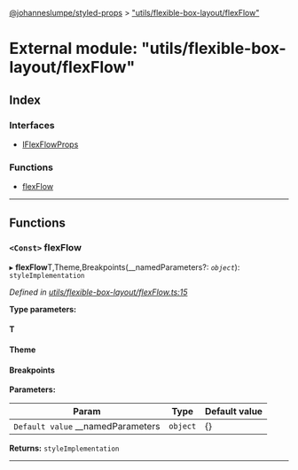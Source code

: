 [@johanneslumpe/styled-props](../README.md) > ["utils/flexible-box-layout/flexFlow"](../modules/_utils_flexible_box_layout_flexflow_.md)

# External module: "utils/flexible-box-layout/flexFlow"

## Index

### Interfaces

* [IFlexFlowProps](../interfaces/_utils_flexible_box_layout_flexflow_.iflexflowprops.md)

### Functions

* [flexFlow](_utils_flexible_box_layout_flexflow_.md#flexflow)

---

## Functions

<a id="flexflow"></a>

### `<Const>` flexFlow

▸ **flexFlow**T,Theme,Breakpoints(__namedParameters?: *`object`*): `styleImplementation`

*Defined in [utils/flexible-box-layout/flexFlow.ts:15](https://github.com/johanneslumpe/styled-props/blob/3abf398/src/utils/flexible-box-layout/flexFlow.ts#L15)*

**Type parameters:**

#### T 
#### Theme 
#### Breakpoints 
**Parameters:**

| Param | Type | Default value |
| ------ | ------ | ------ |
| `Default value` __namedParameters | `object` |  {} |

**Returns:** `styleImplementation`

___

